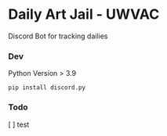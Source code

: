 # Daily Art Jail - UWVAC

Discord Bot for tracking dailies


### Dev
Python Version > 3.9 

``` pip install discord.py ```

### Todo
[ ] test
